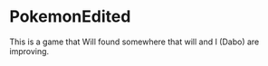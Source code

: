 PokemonEdited
=============
This is a game that Will found somewhere that will and I (Dabo) are improving.
